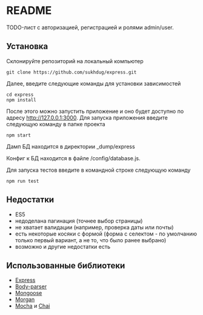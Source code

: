 # README #
TODO-лист с авторизацией, регистрацией и ролями admin/user.

## Установка ##

Склонируйте репозиторий на локальный компьютер
```shell
git clone https://github.com/sukhdug/express.git
```

Далее, введите следующие команды для установки зависимостей

```shell
cd express
npm install
```

После этого можно запустить приложение и оно будет доступно
по адресу http://127.0.0.1:3000. Для запуска приложения введите следующую команду в папке проекта

```shell
npm start
```
Дамп БД находится в директории _dump/express

Конфиг к БД находится в файле /config/database.js.

Для запуска тестов введите в командной строке следующую команду

```shell
npm run test
```

## Недостатки ##
* ES5
* недоделана пагинация (точнее выбор страницы)
* не хватает валидации (например, проверка даты или почты)
* есть некоторые косяки с формой (форма с селектом - по умолчанию только первый вариант,
  а не то, что было ранее выбрано)
* возможно и другие недостатки есть

## Использованные библиотеки ##
* [Express](https://github.com/expressjs/express)
* [Body-parser](https://github.com/expressjs/body-parser)
* [Mongoose](https://github.com/Automattic/mongoose)
* [Morgan](https://github.com/expressjs/morgan)
* [Mocha](https://github.com/mochajs/mocha) и [Chai](https://github.com/chaijs/chai)
